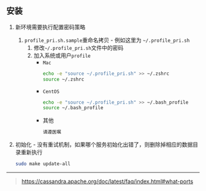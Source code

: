 ## 安装

1. 新环境需要执行配置密码策略
    1. `profile_pri.sh.sample`重命名拷贝 - 例如这里为 `~/.profile_pri.sh`
        1. 修改`~/.profile_pri.sh`文件中的密码
        2. 加入系统或用户`profile`
            * `Mac`
                ```bash
                echo -e "source ~/.profile_pri.sh" >> ~/.zshrc
                source ~/.zshrc
                ```
            * `CentOS`
                ```bash
                echo -e "source ~/.profile_pri.sh" >> ~/.bash_profile
                source ~/.bash_profile
                ```
             * 其他
                ```bash
                请遵医嘱
               ```
2. 初始化 - 没有重试机制，如果哪个服务初始化出错了，则删除掉相应的数据目录重新执行

    ```bash
    sudo make update-all
    ```

---
>
> https://cassandra.apache.org/doc/latest/faq/index.html#what-ports
>